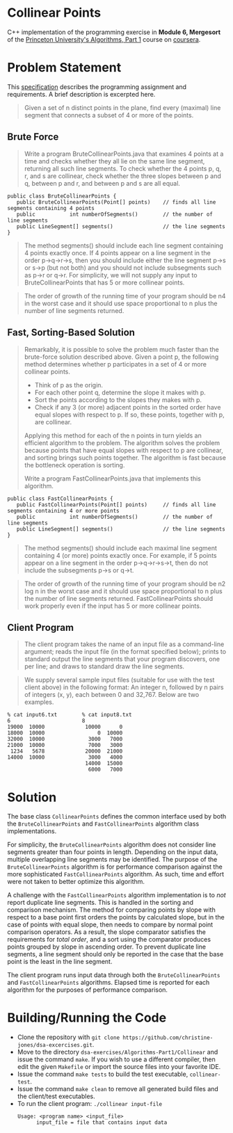# Collinear Points

C++ implementation of the programming exercise in **Module 6, Mergesort** of the [Princeton University's Algorithms, Part 1](https://www.coursera.org/learn/algorithms-part1) course on [coursera](https://www.coursera.org/).

# Problem Statement

This [specification](https://coursera.cs.princeton.edu/algs4/assignments/collinear/specification.php) describes the programming assignment and requirements. A brief description is excerpted here.

> Given a set of n distinct points in the plane, find every (maximal) line segment that connects a subset of 4 or more of the points.

## Brute Force

> Write a program BruteCollinearPoints.java that examines 4 points at a time and checks whether they all lie on the same line segment, returning all such line segments. To check whether the 4 points p, q, r, and s are collinear, check whether the three slopes between p and q, between p and r, and between p and s are all equal.

```
public class BruteCollinearPoints {
   public BruteCollinearPoints(Point[] points)    // finds all line segments containing 4 points
   public           int numberOfSegments()        // the number of line segments
   public LineSegment[] segments()                // the line segments
}
```
> The method segments() should include each line segment containing 4 points exactly once. If 4 points appear on a line segment in the order p→q→r→s, then you should include either the line segment p→s or s→p (but not both) and you should not include subsegments such as p→r or q→r. For simplicity, we will not supply any input to BruteCollinearPoints that has 5 or more collinear points.

> The order of growth of the running time of your program should be n4 in the worst case and it should use space proportional to n plus the number of line segments returned.

## Fast, Sorting-Based Solution

> Remarkably, it is possible to solve the problem much faster than the brute-force solution described above. Given a point p, the following method determines whether p participates in a set of 4 or more collinear points.
> * Think of p as the origin.
> * For each other point q, determine the slope it makes with p.
> * Sort the points according to the slopes they makes with p.
> * Check if any 3 (or more) adjacent points in the sorted order have equal slopes with respect to p. If so, these points, together with p, are collinear.
>
> Applying this method for each of the n points in turn yields an efficient algorithm to the problem. The algorithm solves the problem because points that have equal slopes with respect to p are collinear, and sorting brings such points together. The algorithm is fast because the bottleneck operation is sorting.
>
> Write a program FastCollinearPoints.java that implements this algorithm.

```
public class FastCollinearPoints {
   public FastCollinearPoints(Point[] points)     // finds all line segments containing 4 or more points
   public           int numberOfSegments()        // the number of line segments
   public LineSegment[] segments()                // the line segments
}
```
> The method segments() should include each maximal line segment containing 4 (or more) points exactly once. For example, if 5 points appear on a line segment in the order p→q→r→s→t, then do not include the subsegments p→s or q→t.

> The order of growth of the running time of your program should be n2 log n in the worst case and it should use space proportional to n plus the number of line segments returned. FastCollinearPoints should work properly even if the input has 5 or more collinear points.

## Client Program

> The client program takes the name of an input file as a command-line argument; reads the input file (in the format specified below); prints to standard output the line segments that your program discovers, one per line; and draws to standard draw the line segments.

> We supply several sample input files (suitable for use with the test client above) in the following format: An integer n, followed by n pairs of integers (x, y), each between 0 and 32,767. Below are two examples.

```
% cat input6.txt        % cat input8.txt
6                       8
19000  10000             10000      0
18000  10000                 0  10000
32000  10000              3000   7000
21000  10000              7000   3000
 1234   5678             20000  21000
14000  10000              3000   4000
                         14000  15000
                          6000   7000
```

# Solution

The base class ```CollinearPoints``` defines the common interface used by both the ```BruteCollinearPoints``` and ```FastCollinearPoints``` algorithm class implementations.

For simplicity, the ```BruteCollinearPoints``` algorithm does not consider line segments greater than four points in length. Depending on the input data, multiple overlapping line segments may be identified. The purpose of the ```BruteCollinearPoints``` algorithm is for performance comparison against the more sophisticated ```FastCollinearPoints``` algorithm. As such, time and effort were not taken to better optimize this algorithm.

A challenge with the ```FastCollinearPoints``` algorithm implementation is to *not* report duplicate line segments. This is handled in the sorting and comparison mechanism. The method for comparing points by slope with respect to a base point first orders the points by calculated slope, but in the case of points with equal slope, then needs to compare by normal point comparison operators. As a result, the slope comparator satisfies the requirements for *total order*, and a sort using the comparator produces points grouped by slope in ascending order. To prevent duplicate line segments, a line segment should only be reported in the case that the base point is the least in the line segment.

The client program runs input data through both the ```BruteCollinearPoints``` and ```FastCollinearPoints``` algorithms. Elapsed time is reported for each algorithm for the purposes of performance comparison.

# Building/Running the Code

- Clone the repository with ```git clone https://github.com/christine-jones/dsa-excercises.git```.
- Move to the directory ```dsa-exercises/Algorithms-Part1/Collinear``` and issue the command ```make```. If you wish to use a different compiler, then edit the given ```Makefile``` or import the source files into your favorite IDE.
- Issue the command ```make tests``` to build the test executable, ```collinear-test```.
- Issue the command ```make clean``` to remove all generated build files and the client/test executables.
- To run the client program: ```./collinear input-file```
  ```
  Usage: <program name> <input_file>
        input_file = file that contains input data
  ```
